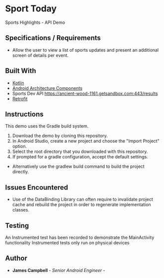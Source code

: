 # Sport Today
Sports Highlights - API Demo

## Specifications / Requirements
- Allow the user to view a list of sports updates and present an additional screen of details per event.

## Built With
* [Kotlin](https://kotlinlang.org/)
* [Android Architecture Components](https://developer.android.com/topic/libraries/architecture)
* Sports Dev API https://ancient-wood-1161.getsandbox.com:443/results
* [Retrofit](https://square.github.io/retrofit/)

## Instructions
This demo uses the Gradle build system.

1. Download the demo by cloning this repository.
2. In Android Studio, create a new project and choose the "Import Project" option.
3. Select the root directory that you downloaded with this repository.
4. If prompted for a gradle configuration, accept the default settings.
- Alternatively use the gradlew build command to build the project directly.

## Issues Encountered
- Use of the DataBinding Library can often require to invalidate project cache and rebuild the project in order to regenerate implementation classes.

## Testing
An Instrumented test has been recorded to demonstrate the MainActivity functionality
Instrumented tests only run on physical devices

## Author
* **James Campbell** - *Senior Android Engineer* -